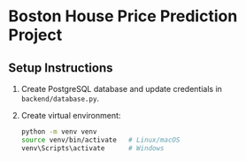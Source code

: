 # Boston House Price Prediction Project

## Setup Instructions

1. Create PostgreSQL database and update credentials in `backend/database.py`.

2. Create virtual environment:
   ```bash
   python -m venv venv
   source venv/bin/activate   # Linux/macOS
   venv\Scripts\activate      # Windows
